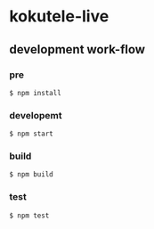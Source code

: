 # kokutele-live

## development work-flow

### pre

```
$ npm install
```

### developemt

```
$ npm start
```

### build

```
$ npm build
```

### test

```
$ npm test
```